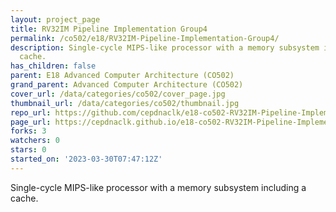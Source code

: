 ```yaml
---
layout: project_page
title: RV32IM Pipeline Implementation Group4
permalink: /co502/e18/RV32IM-Pipeline-Implementation-Group4/
description: Single-cycle MIPS-like processor with a memory subsystem including a
  cache.
has_children: false
parent: E18 Advanced Computer Architecture (CO502)
grand_parent: Advanced Computer Architecture (CO502)
cover_url: /data/categories/co502/cover_page.jpg
thumbnail_url: /data/categories/co502/thumbnail.jpg
repo_url: https://github.com/cepdnaclk/e18-co502-RV32IM-Pipeline-Implementation-Group4
page_url: https://cepdnaclk.github.io/e18-co502-RV32IM-Pipeline-Implementation-Group4
forks: 3
watchers: 0
stars: 0
started_on: '2023-03-30T07:47:12Z'
---
```


Single-cycle MIPS-like processor with a memory subsystem including a cache.